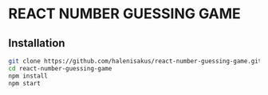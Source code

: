 # REACT NUMBER GUESSING GAME

## Installation

```bash
git clone https://github.com/halenisakus/react-number-guessing-game.git
cd react-number-guessing-game
npm install
npm start
```
